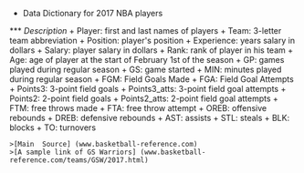 * Data Dictionary for 2017 NBA players
           
 *** _Description_
        + Player: first and last names of players
        + Team: 3-letter team abbreviation
        + Position: player's position
        + Experience: years salary in dollars
        + Salary: player salary in dollars
        + Rank: rank of player in his team
        + Age: age of player at the start of February 1st of the season
        + GP: games played during regular season
        + GS: game started
        + MIN: minutes played during regular season
        + FGM: Field Goals Made
        + FGA: Field Goal Attempts
        + Points3: 3-point field goals
        + Points3_atts: 3-point field goal attempts
        + Points2: 2-point field goals
        + Points2_atts: 2-point field goal attempts
        + FTM: free throws made
        + FTA: free throw attempt
        + OREB: offensive rebounds
        + DREB: defensive rebounds
        + AST: assists
        + STL: steals
        + BLK: blocks
        + TO: turnovers
         
    >[Main  Source] (www.basketball-reference.com)
    >[A sample link of GS Warriors] (www.basketball-reference.com/teams/GSW/2017.html)